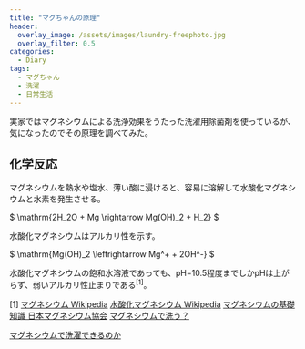 ```yaml
---
title: "マグちゃんの原理"
header:
  overlay_image: /assets/images/laundry-freephoto.jpg
  overlay_filter: 0.5
categories:
  - Diary
tags:
  - マグちゃん
  - 洗濯
  - 日常生活
---
```


実家ではマグネシウムによる洗浄効果をうたった洗濯用除菌剤を使っているが、気になったのでその原理を調べてみた。

## 化学反応

マグネシウムを熱水や塩水、薄い酸に浸けると、容易に溶解して水酸化マグネシウムと水素を発生させる。

$ \mathrm{2H_2O + Mg \rightarrow Mg(OH)_2 + H_2} $

水酸化マグネシウムはアルカリ性を示す。

$ \mathrm{Mg(OH)_2 \leftrightarrow Mg^+ + 2OH^-} $

水酸化マグネシウムの飽和水溶液であっても、pH=10.5程度までしかpHは上がらず、弱いアルカリ性止まりである$^{[1]}$。

[1] [マグネシウム Wikipedia](https://ja.wikipedia.org/wiki/%E3%83%9E%E3%82%B0%E3%83%8D%E3%82%B7%E3%82%A6%E3%83%A0)
[水酸化マグネシウム Wikipedia](https://ja.wikipedia.org/wiki/%E6%B0%B4%E9%85%B8%E5%8C%96%E3%83%9E%E3%82%B0%E3%83%8D%E3%82%B7%E3%82%A6%E3%83%A0)
[マグネシウムの基礎知識 日本マグネシウム協会](http://magnesium.or.jp/property/safeuse/)
[マグネシウムで洗う？](http://sekken-life.com/life/soap_mag.htm)

[マグネシウムで洗濯できるのか](https://kozu-osaka.jp/cms/wp-content/uploads/2019/02/c2cbafaa4664f40a0da7b1a837b84f25.pdf)
